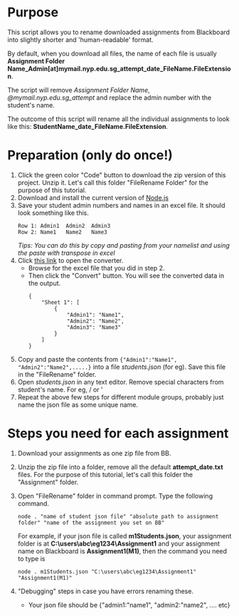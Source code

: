 # Purpose

This script allows you to rename downloaded assignments from Blackboard into slightly shorter and 'human-readable' format.

By default, when you download all files, the name of each file is usually **Assignment Folder Name_Admin[at]mymail.nyp.edu.sg_attempt_date_FileName.FileExtension**. 

The script will remove *Assignment Folder Name*, *@mymail.nyp.edu.sg_attempt* and replace the admin number with the student's name. 

The outcome of this script will rename all the individual assignments to look like this: **StudentName_date_FileName.FileExtension**.

# Preparation (only do once!)
1. Click the green color "Code" button to download the zip version of this project. Unzip it. Let's call this folder "FileRename Folder" for the purpose of this tutorial.
1. Download and install the current version of [Node.js](https://nodejs.org/en/)
1. Save your student admin numbers and names in an excel file. It should look something like this.
    ```
    Row 1: Admin1  Admin2  Admin3
    Row 2: Name1   Name2   Name3
    ```
    *Tips: You can do this by copy and pasting from your namelist and using the paste with transpose in excel*
1. Click [this link](http://beautifytools.com/excel-to-json-converter.php) to open the converter.
    * Browse for the excel file that you did in step 2. 
    * Then click the "Convert" button. You will see the converted data in the output.
        ```
        {
            "Sheet 1": [
                {
                    "Admin1": "Name1",
                    "Admin2": "Name2",
                    "Admin3": "Name3"
                }
            ]
        }
        ```
1. Copy and paste the contents from `{"Admin1":"Name1", "Admin2":"Name2",.....}` into a file *students.json* (for eg). Save this file in the "FileRename" folder.
1. Open *students.json* in any text editor. Remove special characters from student's name. For eg, / or '
1. Repeat the above few steps for different module groups, probably just name the json file as some unique name. 


# Steps you need for each assignment
1. Download your assignments as one zip file from BB. 
1. Unzip the zip file into a folder, remove all the default **attempt_date.txt** files. For the purpose of this tutorial, let's call this folder the "Assignment" folder.
1. Open "FileRename" folder in command prompt. Type the following command.
    ```
    node . "name of student json file" "absolute path to assignment folder" "name of the assignment you set on BB" 
    ```

    For example, if your json file is called **m1Students.json**, your assignment folder is at **C:\users\abc\eg1234\Assignment1** and your assignment name on Blackboard is **Assignment1(M1)**, then the command you need to type is
    ```
    node . m1Students.json "C:\users\abc\eg1234\Assignment1" "Assignment1(M1)"
    ```
1. "Debugging" steps in case you have errors renaming these.
    * Your json file should be {"admin1:"name1", "admin2:"name2", .... etc}
